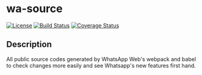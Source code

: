 # wa-source

[![License](https://img.shields.io/badge/License-Apache%202.0-blue.svg)](https://github.com/icleitoncosta/wa-source/blob/main/LICENSE)
[![Build Status](https://github.com/icleitoncosta/wa-source/actions/workflows/build.yml/badge.svg)](https://github.com/icleitoncosta/wa-source/actions/workflows/build.yml)
[![Coverage Status](https://coveralls.io/repos/github/icleitoncosta/wa-source/badge.svg?branch=main)](https://coveralls.io/github/icleitoncosta/wa-source?branch=main)

## Description

All public source codes generated by WhatsApp Web's webpack and babel to check changes more easily and see Whatsapp's new features first hand.
